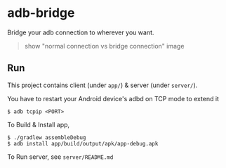 # adb-bridge

Bridge your adb connection to wherever you want.

> show "normal connection vs bridge connection" image

## Run

This project contains client (under `app/`) & server (under `server/`).

You have to restart your Android device's adbd on TCP mode to extend it

```
$ adb tcpip <PORT>
```

To Build & Install app,

```
$ ./gradlew assembleDebug
$ adb install app/build/output/apk/app-debug.apk
```

To Run server, see `server/README.md`
